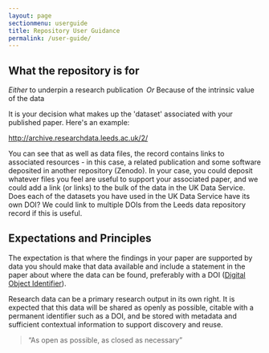 ```yaml
---
layout: page
sectionmenu: userguide
title: Repository User Guidance
permalink: /user-guide/
---
```


## What the repository is for

_Either_ to underpin a research publication  
_Or_ Because of the intrinsic value of the data  

It is your decision what makes up the 'dataset' associated with your published paper. Here's an example:  

<http://archive.researchdata.leeds.ac.uk/2/>

You can see that as well as data files, the record contains links to associated resources - in this case, a related publication and some software deposited in another repository (Zenodo). In your case, you could deposit whatever files you feel are useful to support your associated paper, and we could add a link (or links) to the bulk of the data in the UK Data Service. Does each of the datasets you have used in the UK Data Service have its own DOI? We could link to multiple DOIs from the Leeds data repository record if this is useful.  

## Expectations and Principles

The expectation is that where the findings in your paper are supported by data you should make that data available and include a statement in the paper about where the data can be found, preferably with a DOI ([Digital Object Identifier](https://en.wikipedia.org/wiki/Digital_object_identifier)).  

Research data can be a primary research output in its own right. It is expected that this data will be shared as openly as possible, citable with a permanent identifier such as a DOI, and be stored with metadata and sufficient contextual information to support discovery and reuse.  

> “As open as possible, as closed as necessary”
